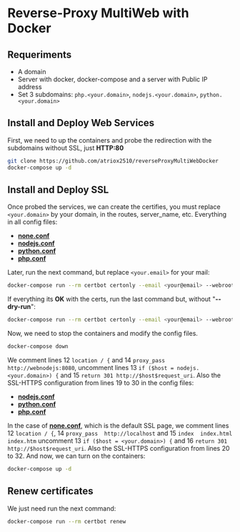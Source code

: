 # Reverse-Proxy MultiWeb with Docker
## Requeriments
* A domain
* Server with docker, docker-compose and a server with Public IP address
* Set 3 subdomains: ```php.<your.domain>```, ```nodejs.<your.domain>```, ```python.<your.domain>```

## Install and Deploy Web Services
First, we need to up the containers and probe the redirection with the subdomains without SSL, just **HTTP:80**
```bash
git clone https://github.com/atriox2510/reverseProxyMultiWebDocker
docker-compose up -d
```

## Install and Deploy SSL
Once probed the services, we can create the certifies, you must replace ```<your.domain>``` by your domain, in the routes, server_name, etc. Everything in all config files:
* [**none.conf**](nginxrevproxy/conf/none.conf)
* [**nodejs.conf**](nginxrevproxy/conf/nodejs.conf)
* [**python.conf**](nginxrevproxy/conf/python.conf)
* [**php.conf**](nginxrevproxy/conf/php.conf)

Later, run the next command, but replace ```<your.email>``` for your mail:
```bash
docker-compose run --rm certbot certonly --email <your@email> --webroot --webroot-path /var/www/certbot --dry-run -d <your.domain> -d nodejs.<your.domain> -d python.<your.domain> -d php.<your.domain> --agree-tos
```

If everything its **OK** with the certs, run the last command but, without "**--dry-run**":
```bash
docker-compose run --rm certbot certonly --email <your@email> --webroot --webroot-path /var/www/certbot -d <your.domain> -d nodejs.<your.domain> -d python.<your.domain> -d php.<your.domain> --agree-tos
```

Now, we need to stop the containers and modify the config files.
```bash
docker-compose down
```
We comment lines 12 ```location / {``` and 14 ```proxy_pass http://webnodejs:8080```, uncomment lines 13 ```if ($host = nodejs.<your.domain>) {``` and 15 ```return 301 http://$host$request_uri```. Also the SSL-HTTPS configuration from lines 19 to 30 in the config files:
* [**nodejs.conf**](nginxrevproxy/conf/nodejs.conf)
* [**python.conf**](nginxrevproxy/conf/python.conf)
* [**php.conf**](nginxrevproxy/conf/php.conf)

In the case of [**none.conf**](nginxrevproxy/conf/none.conf), which is the default SSL page, we comment lines 12 ```location / {```, 14 ```proxy_pass  http://localhost``` and 15 ```index  index.html index.htm``` uncomment 13 ```if ($host = <your.domain>) {``` and 16 ```return 301 http://$host$request_uri```. Also the SSL-HTTPS configuration from lines 20 to 32.
And now, we can turn on the containers:
```bash
docker-compose up -d
```

## Renew certificates
We just need run the next command:
```bash
docker-compose run --rm certbot renew
```
